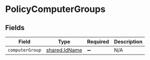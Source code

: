 # PolicyComputerGroups


## Fields

| Field                                          | Type                                           | Required                                       | Description                                    |
| ---------------------------------------------- | ---------------------------------------------- | ---------------------------------------------- | ---------------------------------------------- |
| `computerGroup`                                | [shared.IdName](../../models/shared/idname.md) | :heavy_minus_sign:                             | N/A                                            |